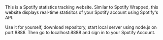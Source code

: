 This is a Spotify statistics tracking website. Similar to Spotify Wrapped, this website displays real-time statisitcs of your Spotify account using Spotify's API.

Use it for yourself, download repository, start local server using node.js on port 8888. Then go to localhost:8888 and sign in to your Spotify Account.
